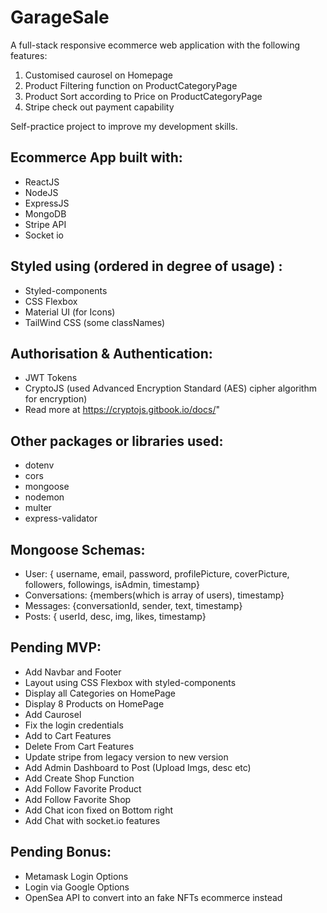 # GarageSale

A full-stack responsive ecommerce web application with the following features:

1. Customised caurosel on Homepage
2. Product Filtering function on ProductCategoryPage
3. Product Sort according to Price on ProductCategoryPage
4. Stripe check out payment capability

Self-practice project to improve my development skills.

## Ecommerce App built with:

- ReactJS
- NodeJS
- ExpressJS
- MongoDB
- Stripe API
- Socket io

## Styled using (ordered in degree of usage) :

- Styled-components
- CSS Flexbox
- Material UI (for Icons)
- TailWind CSS (some classNames)

## Authorisation & Authentication:

- JWT Tokens
- CryptoJS (used Advanced Encryption Standard (AES) cipher algorithm for encryption)
- Read more at https://cryptojs.gitbook.io/docs/"

## Other packages or libraries used:

- dotenv
- cors
- mongoose
- nodemon
- multer
- express-validator

## Mongoose Schemas:

- User: { username, email, password, profilePicture, coverPicture, followers, followings, isAdmin, timestamp}
- Conversations: {members(which is array of users), timestamp}
- Messages: {conversationId, sender, text, timestamp}
- Posts: { userId, desc, img, likes, timestamp}

## Pending MVP:

- Add Navbar and Footer
- Layout using CSS Flexbox with styled-components
- Display all Categories on HomePage
- Display 8 Products on HomePage
- Add Caurosel
- Fix the login credentials
- Add to Cart Features
- Delete From Cart Features
- Update stripe from legacy version to new version
- Add Admin Dashboard to Post (Upload Imgs, desc etc)
- Add Create Shop Function
- Add Follow Favorite Product
- Add Follow Favorite Shop
- Add Chat icon fixed on Bottom right
- Add Chat with socket.io features

## Pending Bonus:

- Metamask Login Options
- Login via Google Options
- OpenSea API to convert into an fake NFTs ecommerce instead
